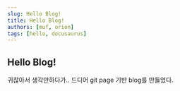 ```yaml
---
slug: Hello Blog!
title: Hello Blog!
authors: [muf, orion]
tags: [hello, docusaurus]
---
```


## Hello Blog!
귀찮아서 생각만하다가.. 드디어 git page 기반 blog를 만들었다.
